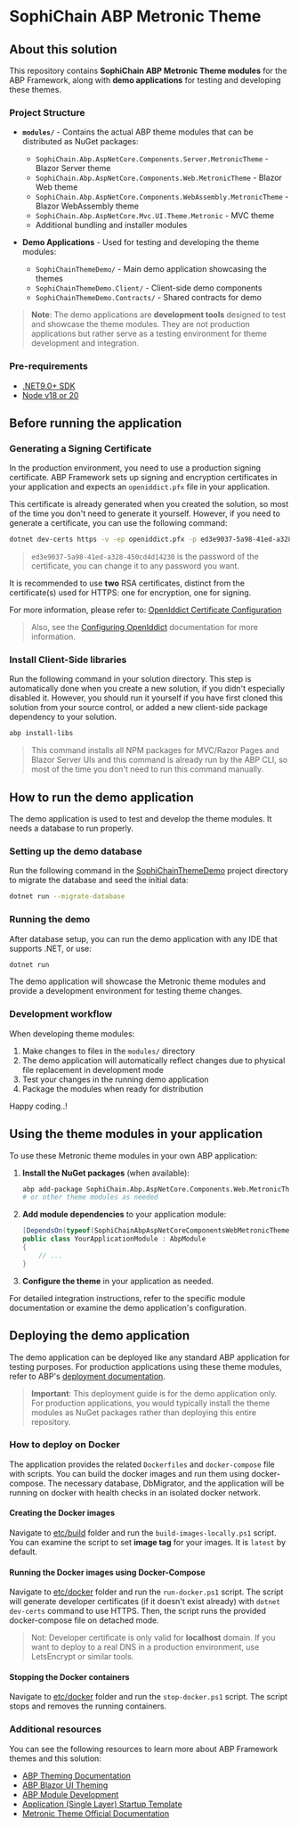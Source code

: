 # SophiChain ABP Metronic Theme

## About this solution

This repository contains **SophiChain ABP Metronic Theme modules** for the ABP Framework, along with **demo applications** for testing and developing these themes.

### Project Structure

- **`modules/`** - Contains the actual ABP theme modules that can be distributed as NuGet packages:
  - `SophiChain.Abp.AspNetCore.Components.Server.MetronicTheme` - Blazor Server theme
  - `SophiChain.Abp.AspNetCore.Components.Web.MetronicTheme` - Blazor Web theme  
  - `SophiChain.Abp.AspNetCore.Components.WebAssembly.MetronicTheme` - Blazor WebAssembly theme
  - `SophiChain.Abp.AspNetCore.Mvc.UI.Theme.Metronic` - MVC theme
  - Additional bundling and installer modules

- **Demo Applications** - Used for testing and developing the theme modules:
  - `SophiChainThemeDemo/` - Main demo application showcasing the themes
  - `SophiChainThemeDemo.Client/` - Client-side demo components
  - `SophiChainThemeDemo.Contracts/` - Shared contracts for demo

> **Note**: The demo applications are **development tools** designed to test and showcase the theme modules. They are not production applications but rather serve as a testing environment for theme development and integration.

### Pre-requirements

* [.NET9.0+ SDK](https://dotnet.microsoft.com/download/dotnet)
* [Node v18 or 20](https://nodejs.org/en)

## Before running the application

### Generating a Signing Certificate

In the production environment, you need to use a production signing certificate. ABP Framework sets up signing and encryption certificates in your application and expects an `openiddict.pfx` file in your application.

This certificate is already generated when you created the solution, so most of the time you don't need to generate it yourself. However, if you need to generate a certificate, you can use the following command:

```bash
dotnet dev-certs https -v -ep openiddict.pfx -p ed3e9037-5a98-41ed-a328-450cd4d14230
```

> `ed3e9037-5a98-41ed-a328-450cd4d14230` is the password of the certificate, you can change it to any password you want.

It is recommended to use **two** RSA certificates, distinct from the certificate(s) used for HTTPS: one for encryption, one for signing.

For more information, please refer to: [OpenIddict Certificate Configuration](https://documentation.openiddict.com/configuration/encryption-and-signing-credentials.html#registering-a-certificate-recommended-for-production-ready-scenarios)

> Also, see the [Configuring OpenIddict](https://abp.io/docs/latest/Deployment/Configuring-OpenIddict#production-environment) documentation for more information.

### Install Client-Side libraries

Run the following command in your solution directory. This step is automatically done when you create a new solution, if you didn't especially disabled it. However, you should run it yourself if you have first cloned this solution from your source control, or added a new client-side package dependency to your solution.

```bash
abp install-libs
```

> This command installs all NPM packages for MVC/Razor Pages and Blazor Server UIs and this command is already run by the ABP CLI, so most of the time you don't need to run this command manually.

## How to run the demo application

The demo application is used to test and develop the theme modules. It needs a database to run properly.

### Setting up the demo database

Run the following command in the [SophiChainThemeDemo](./SophiChainThemeDemo) project directory to migrate the database and seed the initial data:

````bash
dotnet run --migrate-database
````

### Running the demo

After database setup, you can run the demo application with any IDE that supports .NET, or use:

````bash
dotnet run
````

The demo application will showcase the Metronic theme modules and provide a development environment for testing theme changes.

### Development workflow

When developing theme modules:
1. Make changes to files in the `modules/` directory
2. The demo application will automatically reflect changes due to physical file replacement in development mode
3. Test your changes in the running demo application
4. Package the modules when ready for distribution

Happy coding..!

## Using the theme modules in your application

To use these Metronic theme modules in your own ABP application:

1. **Install the NuGet packages** (when available):
   ```bash
   abp add-package SophiChain.Abp.AspNetCore.Components.Web.MetronicTheme
   # or other theme modules as needed
   ```

2. **Add module dependencies** to your application module:
   ```csharp
   [DependsOn(typeof(SophiChainAbpAspNetCoreComponentsWebMetronicThemeModule))]
   public class YourApplicationModule : AbpModule
   {
       // ...
   }
   ```

3. **Configure the theme** in your application as needed.

For detailed integration instructions, refer to the specific module documentation or examine the demo application's configuration.

## Deploying the demo application

The demo application can be deployed like any standard ABP application for testing purposes. For production applications using these theme modules, refer to ABP's [deployment documentation](https://abp.io/docs/latest/Deployment/Index).

> **Important**: This deployment guide is for the demo application only. For production applications, you would typically install the theme modules as NuGet packages rather than deploying this entire repository.

### How to deploy on Docker

The application provides the related `Dockerfiles` and `docker-compose` file with scripts. You can build the docker images and run them using docker-compose. The necessary database, DbMigrator, and the application will be running on docker with health checks in an isolated docker network.

#### Creating the Docker images

Navigate to [etc/build](./etc/build) folder and run the `build-images-locally.ps1` script. You can examine the script to set **image tag** for your images. It is `latest` by default.

#### Running the Docker images using Docker-Compose

Navigate to [etc/docker](./etc/docker) folder and run the `run-docker.ps1` script. The script will generate developer certificates (if it doesn't exist already) with `dotnet dev-certs` command to use HTTPS. Then, the script runs the provided docker-compose file on detached mode.

> Not: Developer certificate is only valid for **localhost** domain. If you want to deploy to a real DNS in a production environment, use LetsEncrypt or similar tools.

#### Stopping the Docker containers

Navigate to [etc/docker](./etc/docker) folder and run the `stop-docker.ps1` script. The script stops and removes the running containers.

### Additional resources

You can see the following resources to learn more about ABP Framework themes and this solution:

* [ABP Theming Documentation](https://abp.io/docs/latest/UI/AspNetCore/Theming)
* [ABP Blazor UI Theming](https://abp.io/docs/latest/UI/Blazor/Theming)
* [ABP Module Development](https://abp.io/docs/latest/Module-Development-Basics)
* [Application (Single Layer) Startup Template](https://abp.io/docs/latest/startup-templates/application-single-layer/index)
* [Metronic Theme Official Documentation](https://keenthemes.com/metronic)
